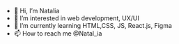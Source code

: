 - 👋 Hi, I’m Natalia
- 👀 I’m interested in web development, UX/UI
- 🌱 I’m currently learning HTML,CSS, JS, React.js, Figma
- 📫 How to reach me @Natal_ia

<!---
rmznvn/rmznvn is a ✨ special ✨ repository because its `README.md` (this file) appears on your GitHub profile.
You can click the Preview link to take a look at your changes.
--->
